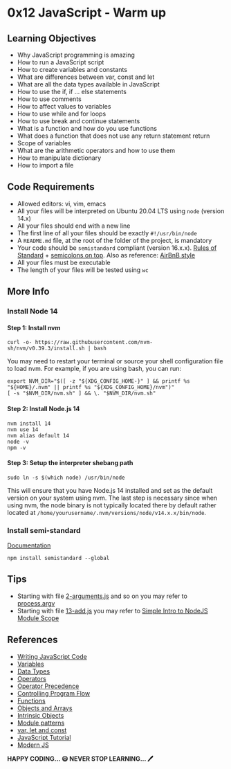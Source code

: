 # 0x12 JavaScript - Warm up

## Learning Objectives
* Why JavaScript programming is amazing
* How to run a JavaScript script
* How to create variables and constants
* What are differences between var, const and let
* What are all the data types available in JavaScript
* How to use the if, if ... else statements
* How to use comments
* How to affect values to variables
* How to use while and for loops
* How to use break and continue statements
* What is a function and how do you use functions
* What does a function that does not use any return statement return
* Scope of variables
* What are the arithmetic operators and how to use them
* How to manipulate dictionary
* How to import a file

## Code Requirements
* Allowed editors: vi, vim, emacs
* All your files will be interpreted on Ubuntu 20.04 LTS using `node` (version 14.x)
* All your files should end with a new line
* The first line of all your files should be exactly `#!/usr/bin/node`
* A `README.md` file, at the root of the folder of the project, is mandatory
* Your code should be `semistandard` compliant (version 16.x.x). [Rules of Standard](https://standardjs.com/rules.html) + [semicolons on top](https://github.com/standard/semistandard). Also as reference: [AirBnB style](https://github.com/airbnb/javascript)
* All your files must be executable
* The length of your files will be tested using `wc`

## More Info
### Install Node 14
#### Step 1: Install nvm
```
curl -o- https://raw.githubusercontent.com/nvm-sh/nvm/v0.39.3/install.sh | bash
```
You may need to restart your terminal or source your shell configuration file to load nvm. For example, if you are using bash, you can run:
```
export NVM_DIR="$([ -z "${XDG_CONFIG_HOME-}" ] && printf %s "${HOME}/.nvm" || printf %s "${XDG_CONFIG_HOME}/nvm")"
[ -s "$NVM_DIR/nvm.sh" ] && \. "$NVM_DIR/nvm.sh"
```

#### Step 2: Install Node.js 14
```
nvm install 14
nvm use 14
nvm alias default 14
node -v
npm -v
```
#### Step 3: Setup the interpreter shebang path
```
sudo ln -s $(which node) /usr/bin/node
```
This will ensure that you have Node.js 14 installed and set as the default version on your system using nvm. The last step is necessary since when using nvm, the node binary is not typically located there by default rather located at `/home/yourusername/.nvm/versions/node/v14.x.x/bin/node`.

### Install semi-standard
[Documentation](https://github.com/standard/semistandard)
```
npm install semistandard --global
```

## Tips
- Starting with file [2-arguments.js](./2-arguments.js) and so on you may refer to [process.argv](https://nodejs.org/api/process.html#process_process_argv)
- Starting with file [13-add.js](./13-add.js) you may refer to [Simple Intro to NodeJS Module Scope](http://51elliot.blogspot.com/2012/01/simple-intro-to-nodejs-module-scope.html)

## References
+ [Writing JavaScript Code](https://developer.mozilla.org/en-US/docs/Learn/Getting_started_with_the_web/JavaScript_basics)
+ [Variables](https://developer.mozilla.org/en-US/docs/Learn/JavaScript/First_steps/Variables)
+ [Data Types](https://developer.mozilla.org/en-US/docs/Web/JavaScript/Data_structures)
+ [Operators](https://developer.mozilla.org/en-US/docs/Learn/Getting_started_with_the_web/JavaScript_basics)
+ [Operator Precedence](https://developer.mozilla.org/en-US/docs/Web/JavaScript/Reference/Operators/Operator_precedence)
+ [Controlling Program Flow](https://developer.mozilla.org/en-US/docs/Web/JavaScript/Guide/Control_flow_and_error_handling)
+ [Functions](https://developer.mozilla.org/en-US/docs/Learn/JavaScript/Building_blocks/Functions)
+ [Objects and Arrays](https://developer.mozilla.org/en-US/docs/Learn/JavaScript/Objects)
+ [Intrinsic Objects](https://developer.mozilla.org/en-US/docs/Learn/JavaScript/Objects)
+ [Module patterns](https://darrenderidder.github.io/talks/ModulePatterns/#/)
+ [var, let and const](https://www.youtube.com/watch?v=sjyJBL5fkp8)
+ [JavaScript Tutorial](https://www.youtube.com/watch?v=vZBCTc9zHtI)
+ [Modern JS](https://github.com/mbeaudru/modern-js-cheatsheet)

**__HAPPY CODING... :smiley: NEVER STOP LEARNING... :pen:__**
